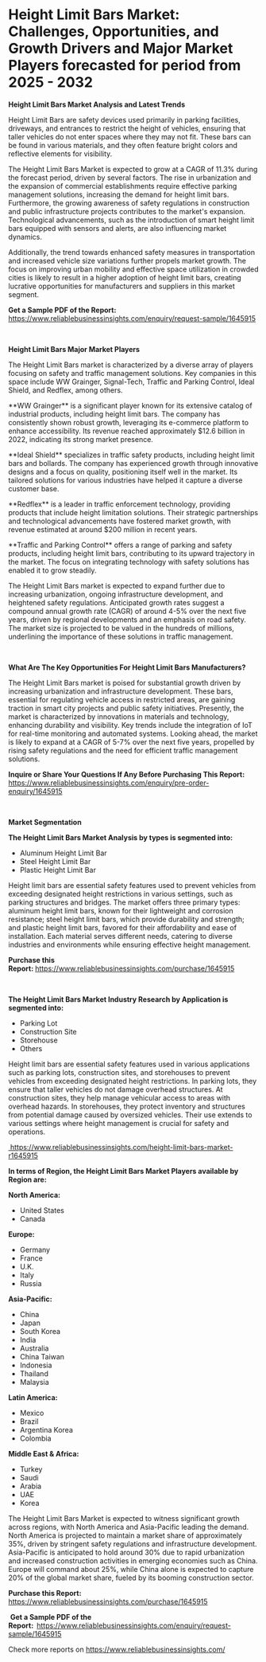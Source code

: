 <p><h1>Height Limit Bars Market: Challenges, Opportunities, and Growth Drivers and Major Market Players forecasted for period from 2025 - 2032</h1></p><p><strong>Height Limit Bars Market Analysis and Latest Trends</strong></p>
<p><p>Height Limit Bars are safety devices used primarily in parking facilities, driveways, and entrances to restrict the height of vehicles, ensuring that taller vehicles do not enter spaces where they may not fit. These bars can be found in various materials, and they often feature bright colors and reflective elements for visibility.</p><p>The Height Limit Bars Market is expected to grow at a CAGR of 11.3% during the forecast period, driven by several factors. The rise in urbanization and the expansion of commercial establishments require effective parking management solutions, increasing the demand for height limit bars. Furthermore, the growing awareness of safety regulations in construction and public infrastructure projects contributes to the market's expansion. Technological advancements, such as the introduction of smart height limit bars equipped with sensors and alerts, are also influencing market dynamics.</p><p>Additionally, the trend towards enhanced safety measures in transportation and increased vehicle size variations further propels market growth. The focus on improving urban mobility and effective space utilization in crowded cities is likely to result in a higher adoption of height limit bars, creating lucrative opportunities for manufacturers and suppliers in this market segment.</p></p>
<p><strong>Get a Sample PDF of the Report:&nbsp;</strong> <a href="https://www.reliablebusinessinsights.com/enquiry/request-sample/1645915?utm_campaign=2820&utm_medium=2&utm_source=Github&utm_content=ia&utm_term=29032025&utm_id=height-limit-bars">https://www.reliablebusinessinsights.com/enquiry/request-sample/1645915</a></p>
<p>&nbsp;</p>
<p><strong>Height Limit Bars Major Market Players</strong></p>
<p><p>The Height Limit Bars market is characterized by a diverse array of players focusing on safety and traffic management solutions. Key companies in this space include WW Grainger, Signal-Tech, Traffic and Parking Control, Ideal Shield, and Redflex, among others.</p><p>**WW Grainger** is a significant player known for its extensive catalog of industrial products, including height limit bars. The company has consistently shown robust growth, leveraging its e-commerce platform to enhance accessibility. Its revenue reached approximately $12.6 billion in 2022, indicating its strong market presence.</p><p>**Ideal Shield** specializes in traffic safety products, including height limit bars and bollards. The company has experienced growth through innovative designs and a focus on quality, positioning itself well in the market. Its tailored solutions for various industries have helped it capture a diverse customer base.</p><p>**Redflex** is a leader in traffic enforcement technology, providing products that include height limitation solutions. Their strategic partnerships and technological advancements have fostered market growth, with revenue estimated at around $200 million in recent years. </p><p>**Traffic and Parking Control** offers a range of parking and safety products, including height limit bars, contributing to its upward trajectory in the market. The focus on integrating technology with safety solutions has enabled it to grow steadily.</p><p>The Height Limit Bars market is expected to expand further due to increasing urbanization, ongoing infrastructure development, and heightened safety regulations. Anticipated growth rates suggest a compound annual growth rate (CAGR) of around 4-5% over the next five years, driven by regional developments and an emphasis on road safety. The market size is projected to be valued in the hundreds of millions, underlining the importance of these solutions in traffic management.</p></p>
<p>&nbsp;</p>
<p><strong>What Are The Key Opportunities For Height Limit Bars Manufacturers?</strong></p>
<p><p>The Height Limit Bars market is poised for substantial growth driven by increasing urbanization and infrastructure development. These bars, essential for regulating vehicle access in restricted areas, are gaining traction in smart city projects and public safety initiatives. Presently, the market is characterized by innovations in materials and technology, enhancing durability and visibility. Key trends include the integration of IoT for real-time monitoring and automated systems. Looking ahead, the market is likely to expand at a CAGR of 5-7% over the next five years, propelled by rising safety regulations and the need for efficient traffic management solutions.</p></p>
<p><strong>Inquire or Share Your Questions If Any Before Purchasing This Report:</strong> <a href="https://www.reliablebusinessinsights.com/enquiry/pre-order-enquiry/1645915?utm_campaign=2820&utm_medium=2&utm_source=Github&utm_content=ia&utm_term=29032025&utm_id=height-limit-bars">https://www.reliablebusinessinsights.com/enquiry/pre-order-enquiry/1645915</a></p>
<p>&nbsp;</p>
<p><strong>Market Segmentation</strong></p>
<p><strong>The Height Limit Bars Market Analysis by types is segmented into:</strong></p>
<p><ul><li>Aluminum Height Limit Bar</li><li>Steel Height Limit Bar</li><li>Plastic Height Limit Bar</li></ul></p>
<p><p>Height limit bars are essential safety features used to prevent vehicles from exceeding designated height restrictions in various settings, such as parking structures and bridges. The market offers three primary types: aluminum height limit bars, known for their lightweight and corrosion resistance; steel height limit bars, which provide durability and strength; and plastic height limit bars, favored for their affordability and ease of installation. Each material serves different needs, catering to diverse industries and environments while ensuring effective height management.</p></p>
<p><strong>Purchase this Report:&nbsp;</strong><a href="https://www.reliablebusinessinsights.com/purchase/1645915?utm_campaign=2820&utm_medium=2&utm_source=Github&utm_content=ia&utm_term=29032025&utm_id=height-limit-bars">https://www.reliablebusinessinsights.com/purchase/1645915</a></p>
<p>&nbsp;</p>
<p><strong>The Height Limit Bars Market Industry Research by Application is segmented into:</strong></p>
<p><ul><li>Parking Lot</li><li>Construction Site</li><li>Storehouse</li><li>Others</li></ul></p>
<p><p>Height limit bars are essential safety features used in various applications such as parking lots, construction sites, and storehouses to prevent vehicles from exceeding designated height restrictions. In parking lots, they ensure that taller vehicles do not damage overhead structures. At construction sites, they help manage vehicular access to areas with overhead hazards. In storehouses, they protect inventory and structures from potential damage caused by oversized vehicles. Their use extends to various settings where height management is crucial for safety and operations.</p></p>
<p><a href="https://www.reliablebusinessinsights.com/height-limit-bars-market-r1645915?utm_campaign=2820&utm_medium=2&utm_source=Github&utm_content=ia&utm_term=29032025&utm_id=height-limit-bars">&nbsp;https://www.reliablebusinessinsights.com/height-limit-bars-market-r1645915</a></p>
<p><strong>In terms of Region, the Height Limit Bars Market Players available by Region are:</strong></p>
<p>
    <p> <strong> North America: </strong>
        <ul>
            <li>United States</li>
            <li>Canada</li>
        </ul>
        </p> 
    <p> <strong> Europe: </strong>
        <ul>
            <li>Germany</li>
            <li>France</li>
            <li>U.K.</li>
            <li>Italy</li>
            <li>Russia</li>
        </ul>
        </p> 
    <p> <strong> Asia-Pacific: </strong>
        <ul>
            <li>China</li>
            <li>Japan</li>
            <li>South Korea</li>
            <li>India</li>
            <li>Australia</li>
            <li>China Taiwan</li>
            <li>Indonesia</li>
            <li>Thailand</li>
            <li>Malaysia</li>
        </ul>
        </p> 
    <p> <strong> Latin America: </strong>
        <ul>
            <li>Mexico</li>
            <li>Brazil</li>
            <li>Argentina Korea</li>
            <li>Colombia</li>
        </ul>
        </p> 
    <p> <strong> Middle East & Africa: </strong>
        <ul>
            <li>Turkey</li>
            <li>Saudi</li>
            <li>Arabia</li>
            <li>UAE</li>
            <li>Korea</li>
        </ul>
    </p>
    </p>
<p><p>The Height Limit Bars Market is expected to witness significant growth across regions, with North America and Asia-Pacific leading the demand. North America is projected to maintain a market share of approximately 35%, driven by stringent safety regulations and infrastructure development. Asia-Pacific is anticipated to hold around 30% due to rapid urbanization and increased construction activities in emerging economies such as China. Europe will command about 25%, while China alone is expected to capture 20% of the global market share, fueled by its booming construction sector.</p></p>
<p><strong>Purchase this Report: </strong><a href="https://www.reliablebusinessinsights.com/purchase/1645915?utm_campaign=2820&utm_medium=2&utm_source=Github&utm_content=ia&utm_term=29032025&utm_id=height-limit-bars">https://www.reliablebusinessinsights.com/purchase/1645915</a></p>
<p>&nbsp;<strong>Get a Sample PDF of the Report:&nbsp;&nbsp;</strong><a href="https://www.reliablebusinessinsights.com/enquiry/request-sample/1645915?utm_campaign=2820&utm_medium=2&utm_source=Github&utm_content=ia&utm_term=29032025&utm_id=height-limit-bars">https://www.reliablebusinessinsights.com/enquiry/request-sample/1645915</a></p>
<p><strong></strong></p>
<p>Check more reports on <a href="https://www.reliablebusinessinsights.com/?utm_campaign=2820&utm_medium=2&utm_source=Github&utm_content=ia&utm_term=29032025&utm_id=height-limit-bars">https://www.reliablebusinessinsights.com/</a></p>